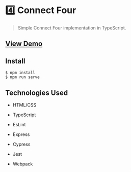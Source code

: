 # 4️⃣ Connect Four

> Simple Connect Four implementation in TypeScript.

## [View Demo](https://mhborthwick.github.io/connect4/)

## Install

```
$ npm install
$ npm run serve
```

## Technologies Used

- HTML/CSS

- TypeScript

- EsLint

- Express

- Cypress

- Jest

- Webpack
